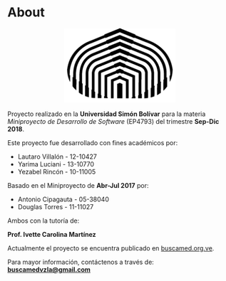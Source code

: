 # About
<p style="text-align: center">
<img src="/img/cebolla.png" style="width:250px">
</p>

Proyecto realizado en la **Universidad Simón Bolívar** para la materia *Miniproyecto de Desarrollo de Software* (EP4793) del trimestre **Sep-Dic 2018**.

Este proyecto fue desarrollado con fines académicos por:

* Lautaro Villalón - 12-10427
* Yarima Luciani - 13-10770
* Yezabel Rincón - 10-11005

Basado en el Miniproyecto de **Abr-Jul 2017** por:

* Antonio Cipagauta - 05-38040
* Douglas Torres - 11-11027

Ambos con la tutoría de:

**Prof. Ivette Carolina Martínez**

Actualmente el proyecto se encuentra publicado en [buscamed.org.ve](http://buscamed.org.ve).

Para mayor información, contáctenos a través de: **buscamedvzla@gmail.com**